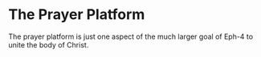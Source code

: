 # The Prayer Platform
The prayer platform is just one aspect of the much larger goal of Eph-4 to unite the body of Christ.